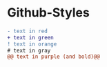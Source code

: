 # Github-Styles

```diff
- text in red
+ text in green
! text in orange
# text in gray
@@ text in purple (and bold)@@
```
